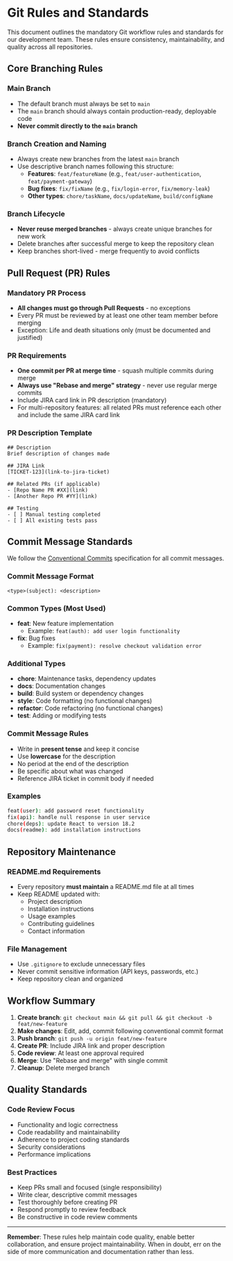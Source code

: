 # Git Rules and Standards

This document outlines the mandatory Git workflow rules and standards for our development team. These rules ensure consistency, maintainability, and quality across all repositories.

## Core Branching Rules

### Main Branch
- The default branch must always be set to `main`
- The `main` branch should always contain production-ready, deployable code
- **Never commit directly to the `main` branch**

### Branch Creation and Naming
- Always create new branches from the latest `main` branch
- Use descriptive branch names following this structure:
  - **Features**: `feat/featureName` (e.g., `feat/user-authentication`, `feat/payment-gateway`)
  - **Bug fixes**: `fix/fixName` (e.g., `fix/login-error`, `fix/memory-leak`)
  - **Other types**: `chore/taskName`, `docs/updateName`, `build/configName`

### Branch Lifecycle
- **Never reuse merged branches** - always create unique branches for new work
- Delete branches after successful merge to keep the repository clean
- Keep branches short-lived - merge frequently to avoid conflicts

## Pull Request (PR) Rules

### Mandatory PR Process
- **All changes must go through Pull Requests** - no exceptions
- Every PR must be reviewed by at least one other team member before merging
- Exception: Life and death situations only (must be documented and justified)

### PR Requirements
- **One commit per PR at merge time** - squash multiple commits during merge
- **Always use "Rebase and merge" strategy** - never use regular merge commits
- Include JIRA card link in PR description (mandatory)
- For multi-repository features: all related PRs must reference each other and include the same JIRA card link

### PR Description Template
```
## Description
Brief description of changes made

## JIRA Link
[TICKET-123](link-to-jira-ticket)

## Related PRs (if applicable)
- [Repo Name PR #XX](link)
- [Another Repo PR #YY](link)

## Testing
- [ ] Manual testing completed
- [ ] All existing tests pass
```

## Commit Message Standards

We follow the [Conventional Commits](https://www.conventionalcommits.org/en/v1.0.0/) specification for all commit messages.

### Commit Message Format
```
<type>(subject): <description>
```

### Common Types (Most Used)
- **feat**: New feature implementation
  - Example: `feat(auth): add user login functionality`
- **fix**: Bug fixes
  - Example: `fix(payment): resolve checkout validation error`

### Additional Types
- **chore**: Maintenance tasks, dependency updates
- **docs**: Documentation changes
- **build**: Build system or dependency changes
- **style**: Code formatting (no functional changes)
- **refactor**: Code refactoring (no functional changes)
- **test**: Adding or modifying tests

### Commit Message Rules
- Write in **present tense** and keep it concise
- Use **lowercase** for the description
- No period at the end of the description
- Be specific about what was changed
- Reference JIRA ticket in commit body if needed

### Examples
```bash
feat(user): add password reset functionality
fix(api): handle null response in user service
chore(deps): update React to version 18.2
docs(readme): add installation instructions
```

## Repository Maintenance

### README.md Requirements
- Every repository **must maintain** a README.md file at all times
- Keep README updated with:
  - Project description
  - Installation instructions
  - Usage examples
  - Contributing guidelines
  - Contact information

### File Management
- Use `.gitignore` to exclude unnecessary files
- Never commit sensitive information (API keys, passwords, etc.)
- Keep repository clean and organized

## Workflow Summary

1. **Create branch**: `git checkout main && git pull && git checkout -b feat/new-feature`
2. **Make changes**: Edit, add, commit following conventional commit format
3. **Push branch**: `git push -u origin feat/new-feature`
4. **Create PR**: Include JIRA link and proper description
5. **Code review**: At least one approval required
6. **Merge**: Use "Rebase and merge" with single commit
7. **Cleanup**: Delete merged branch

## Quality Standards

### Code Review Focus
- Functionality and logic correctness
- Code readability and maintainability
- Adherence to project coding standards
- Security considerations
- Performance implications

### Best Practices
- Keep PRs small and focused (single responsibility)
- Write clear, descriptive commit messages
- Test thoroughly before creating PR
- Respond promptly to review feedback
- Be constructive in code review comments

---

**Remember**: These rules help maintain code quality, enable better collaboration, and ensure project maintainability. When in doubt, err on the side of more communication and documentation rather than less.
